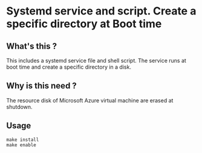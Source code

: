 # Systemd service and script. Create a specific directory at Boot time

## What's this ?

This includes a systemd service file and shell script.
The service runs at boot time and create a specific directory in a disk.

## Why is this need ?

The resource disk of Microsoft Azure virtual machine are erased at shutdown.

## Usage

```console
make install
make enable
```

